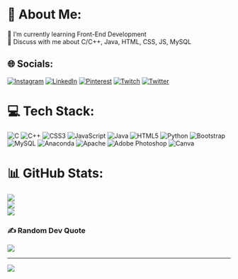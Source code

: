 # 💫 About Me:
🌱 I’m currently learning Front-End Development<br> 💬 Discuss with me about C/C++, Java, HTML, CSS, JS, MySQL<br>


## 🌐 Socials:
[![Instagram](https://img.shields.io/badge/Instagram-%23E4405F.svg?logo=Instagram&logoColor=white)](https://instagram.com/anushi_2304) [![LinkedIn](https://img.shields.io/badge/LinkedIn-%230077B5.svg?logo=linkedin&logoColor=white)](https://linkedin.com/in/anushiagrawal) [![Pinterest](https://img.shields.io/badge/Pinterest-%23E60023.svg?logo=Pinterest&logoColor=white)](https://pinterest.com/anushi0704) [![Twitch](https://img.shields.io/badge/Twitch-%239146FF.svg?logo=Twitch&logoColor=white)](https://twitch.tv/anushi_2304) [![Twitter](https://img.shields.io/badge/Twitter-%231DA1F2.svg?logo=Twitter&logoColor=white)](https://twitter.com/anushiagrawal7) 

# 💻 Tech Stack:
![C](https://img.shields.io/badge/c-%2300599C.svg?style=for-the-badge&logo=c&logoColor=white) ![C++](https://img.shields.io/badge/c++-%2300599C.svg?style=for-the-badge&logo=c%2B%2B&logoColor=white) ![CSS3](https://img.shields.io/badge/css3-%231572B6.svg?style=for-the-badge&logo=css3&logoColor=white) ![JavaScript](https://img.shields.io/badge/javascript-%23323330.svg?style=for-the-badge&logo=javascript&logoColor=%23F7DF1E) ![Java](https://img.shields.io/badge/java-%23ED8B00.svg?style=for-the-badge&logo=java&logoColor=white) ![HTML5](https://img.shields.io/badge/html5-%23E34F26.svg?style=for-the-badge&logo=html5&logoColor=white) ![Python](https://img.shields.io/badge/python-3670A0?style=for-the-badge&logo=python&logoColor=ffdd54) ![Bootstrap](https://img.shields.io/badge/bootstrap-%23563D7C.svg?style=for-the-badge&logo=bootstrap&logoColor=white) ![MySQL](https://img.shields.io/badge/mysql-%2300f.svg?style=for-the-badge&logo=mysql&logoColor=white) ![Anaconda](https://img.shields.io/badge/Anaconda-%2344A833.svg?style=for-the-badge&logo=anaconda&logoColor=white) ![Apache](https://img.shields.io/badge/apache-%23D42029.svg?style=for-the-badge&logo=apache&logoColor=white) ![Adobe Photoshop](https://img.shields.io/badge/adobephotoshop-%2331A8FF.svg?style=for-the-badge&logo=adobephotoshop&logoColor=white) ![Canva](https://img.shields.io/badge/Canva-%2300C4CC.svg?style=for-the-badge&logo=Canva&logoColor=white)
# 📊 GitHub Stats:
![](https://github-readme-stats.vercel.app/api?username=Anushiagrawal&theme=dark&hide_border=false&include_all_commits=true&count_private=true)<br/>
![](https://github-readme-streak-stats.herokuapp.com/?user=Anushiagrawal&theme=dark&hide_border=false)<br/>
![](https://github-readme-stats.vercel.app/api/top-langs/?username=Anushiagrawal&theme=dark&hide_border=false&include_all_commits=true&count_private=true&layout=compact)

### ✍️ Random Dev Quote
![](https://quotes-github-readme.vercel.app/api?type=horizontal&theme=radical)

---
[![](https://visitcount.itsvg.in/api?id=Anushiagrawal&icon=0&color=0)](https://visitcount.itsvg.in)
